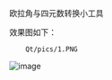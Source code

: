 欧拉角与四元数转换小工具

效果图如下：

        Qt/pics/1.PNG
      
![image](https://github.com/Ponkux/Qt/tree/master/pics/2.PNG)
